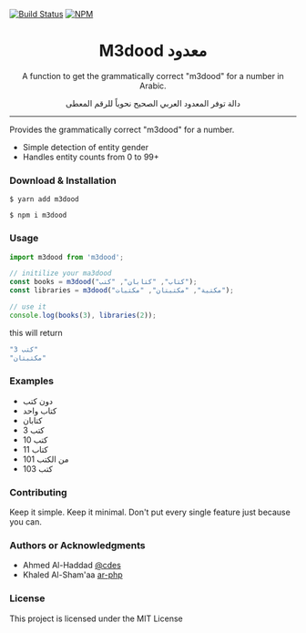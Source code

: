 [![Build Status](https://travis-ci.org/cdes/m3dood.svg?branch=master)](https://travis-ci.org/cdes/m3dood)
[![NPM](https://img.shields.io/npm/v/m3dood/latest.svg)](https://www.npmjs.com/package/m3dood)


<h1 align="center">M3dood معدود</h1>

<p align="center">A function to get the grammatically correct "m3dood" for a number in Arabic.</p>
<p align="center">دالة توفر المعدود العربي الصحيح نحوياً للرقم المعطى</p>

<hr/>

<p> Provides the grammatically correct "m3dood" for a number. </p>

<ul>
  <li>Simple detection of entity gender</li>
  <li>Handles entity counts from 0 to 99+</li>
</ul>

<h3> Download & Installation </h3>

```shell
$ yarn add m3dood
```

```shell
$ npm i m3dood
```

<h3> Usage </h3>

```js
import m3dood from 'm3dood';

// initilize your ma3dood
const books = m3dood("كتاب", "كتابان", "كتب");
const libraries = m3dood("مكتبة", "مكتبتان", "مكتبات");

// use it
console.log(books(3), libraries(2));
```

this will return
```js
"3 كتب"
"مكتبتان"
```

<h3> Examples </h3>
<ul>
 <li>دون كتب</li>
 <li>كتاب واحد</li>
 <li>كتابان</li>
 <li>3 كتب</li>
 <li>10 كتب</li>
 <li>11 كتاب</li>
 <li>101 من الكتب</li>
 <li>103 كتب</li>
</ul>

<h3>Contributing</h3>
Keep it simple. Keep it minimal. Don't put every single feature just because you can.

<h3>Authors or Acknowledgments</h3>
<ul>
  <li>Ahmed Al-Haddad <a href="https://github.com/cdes/">@cdes</a></li>
  <li>Khaled Al-Sham'aa <a href="http://www.ar-php.org/">ar-php</a></li>
</ul>

<h3>License</h3>

This project is licensed under the MIT License
